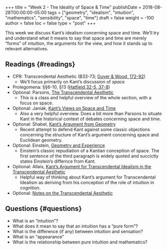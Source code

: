 +++
title = "Week 2 - The Ideality of Space & Time"
publishDate = 2018-08-28T00:00:00-05:00
tags = ["geometry", "idealism", "intuition", "mathematics", "sensibility", "space", "time"]
draft = false
weight = -100
author = false
toc = false
type = "post"
+++

This week we discuss Kant&rsquo;s idealism concerning space and time. We&rsquo;ll try and
understand what it means to say that space and time are merely &ldquo;forms&rdquo; of
intuition, the arguments for the view, and how it stands up to relevant
alternatives.


## Readings {#readings}

-   CPR: Transcendental Aesthetic (B33-73; [Guyer & Wood, 172-92](https://www.dropbox.com/s/62c67l858hwrmeg/kant1998b%5Fthe%5Ftranscendental%5Faesthetic%5F%2528b-edition%2529.pdf?dl=0))
    -   We&rsquo;ll focus primarily on Kant&rsquo;s discussion of _space_
-   Prolegomena: §§6-10, §13 ([Hatfield 32-5, 37-8](/materials/readings/kant-prolegomena-6-10-13.pdf))
-   Optional: Parsons, [The Transcendental Aesthetic](https://www.dropbox.com/s/pqu2fhedpn22e3c/parsons1992.pdf?dl=0)
    -   This is a class and helpful overview of the whole section, with a focus on space.
-   Optional: Janiak, [Kant&rsquo;s Views on Space and Time](http://plato.stanford.edu/entries/kant-spacetime/)
    -   Also a very helpful overview. Does a bit more than Parsons to situate Kant in the historical context of debates concerning space and time.
-   Optional: Shabel, [Kant&rsquo;s Argument from Geometry](https://www.dropbox.com/s/dgnpaacw4fez7ct/shabel2004.pdf?dl=0)
    -   Recent attempt to defend Kant against some classic objections concerning the structure of Kant&rsquo;s argument concerning space and Euclidean geometry.
-   Optional: Einstein, [Geometry and Experience](http://pascal.iseg.utl.pt/~ncrato/Math/Einstein.htm)
    -   Einstein&rsquo;s classic repudiation of a Kantian conception of space. The first sentence of the third paragraph is widely quoted and succictly states Einstein&rsquo;s differnce from Kant.
-   Optional: Allais, [Kant’s Argument for Transcendental Idealism in the Transcendental Aesthetic](https://www.dropbox.com/s/ogdrn3tp3s1par7/allais2010a%5Fkant%27s%5Fargument%5Ffor%5Ftranscendental%5Fidealism%5Fin%5Fthe%5Ftranscendental%5Faesthetic.pdf?dl=0)
    -   Helpful way of thinking about Kant&rsquo;s argument for Transcendental Idealism as deriving from his conception of the role of intuition in cognition.
-   Optional: [Notes on the Transcendental Aesthetic](https://phil871.colinmclear.net/notes/transcendental-aesthetic/)


## Questions {#questions}

-   What is an &ldquo;intuition&rdquo;?
-   What does it mean to say that an intuition has a &ldquo;pure form&rdquo;?
-   What is the difference (if any) between intuition and sensation?
-   What is an &ldquo;appearance&rdquo;
-   What is the relationship between pure intuition and mathematics?
